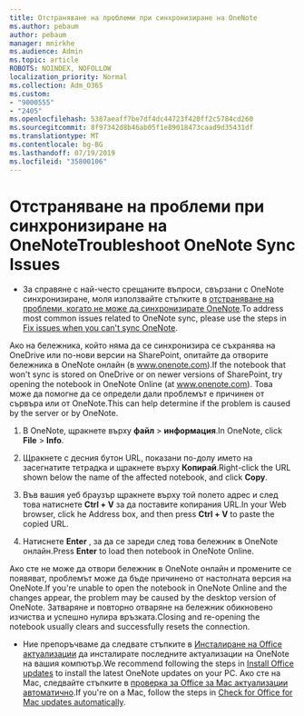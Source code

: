 ```yaml
---
title: Отстраняване на проблеми при синхронизиране на OneNote
ms.author: pebaum
author: pebaum
manager: mnirkhe
ms.audience: Admin
ms.topic: article
ROBOTS: NOINDEX, NOFOLLOW
localization_priority: Normal
ms.collection: Adm_O365
ms.custom:
- "9000555"
- "2405"
ms.openlocfilehash: 5387aeaff7be7df4dc44723f420ff2c5784cd260
ms.sourcegitcommit: 8f97342d8b46ab05f1e89018473caad9d35431df
ms.translationtype: MT
ms.contentlocale: bg-BG
ms.lasthandoff: 07/19/2019
ms.locfileid: "35800106"
---
```

# <a name="troubleshoot-onenote-sync-issues"></a><span data-ttu-id="e07ec-102">Отстраняване на проблеми при синхронизиране на OneNote</span><span class="sxs-lookup"><span data-stu-id="e07ec-102">Troubleshoot OneNote Sync Issues</span></span>

* <span data-ttu-id="e07ec-103">За справяне с най-често срещаните въпроси, свързани с OneNote синхронизиране, моля използвайте стъпките в [отстраняване на проблеми, когато не може да синхронизирате OneNote](https://support.office.com/article/Fix-issues-when-you-can-t-sync-OneNote-299495ef-66d1-448f-90c1-b785a6968d45).</span><span class="sxs-lookup"><span data-stu-id="e07ec-103">To address most common issues related to OneNote sync, please use the steps in [Fix issues when you can't sync OneNote](https://support.office.com/article/Fix-issues-when-you-can-t-sync-OneNote-299495ef-66d1-448f-90c1-b785a6968d45).</span></span>

<span data-ttu-id="e07ec-104">Ако на бележника, който няма да се синхронизира се съхранява на OneDrive или по-нови версии на SharePoint, опитайте да отворите бележника в OneNote онлайн (в www.onenote.com).</span><span class="sxs-lookup"><span data-stu-id="e07ec-104">If the notebook that won't sync is stored on OneDrive or on newer versions of SharePoint, try opening the notebook in OneNote Online (at www.onenote.com).</span></span> <span data-ttu-id="e07ec-105">Това може да помогне да се определи дали проблемът е причинен от сървъра или от OneNote.</span><span class="sxs-lookup"><span data-stu-id="e07ec-105">This can help determine if the problem is caused by the server or by OneNote.</span></span>

1. <span data-ttu-id="e07ec-106">В OneNote, щракнете върху **файл** > **информация**.</span><span class="sxs-lookup"><span data-stu-id="e07ec-106">In OneNote, click **File** > **Info**.</span></span>

2. <span data-ttu-id="e07ec-107">Щракнете с десния бутон URL, показани по-долу името на засегнатите тетрадка и щракнете върху **Копирай**.</span><span class="sxs-lookup"><span data-stu-id="e07ec-107">Right-click the URL shown below the name of the affected notebook, and click **Copy**.</span></span>

3. <span data-ttu-id="e07ec-108">Във вашия уеб браузър щракнете върху той полето адрес и след това натиснете **Ctrl + V** за да поставите копирания URL.</span><span class="sxs-lookup"><span data-stu-id="e07ec-108">In your Web browser, click he Address box, and then press **Ctrl + V** to paste the copied URL.</span></span>

4. <span data-ttu-id="e07ec-109">Натиснете **Enter** , за да се зареди след това бележник в OneNote онлайн.</span><span class="sxs-lookup"><span data-stu-id="e07ec-109">Press **Enter** to load then notebook in OneNote Online.</span></span>

<span data-ttu-id="e07ec-110">Ако сте не може да отвори бележник в OneNote онлайн и промените се появяват, проблемът може да бъде причинено от настолната версия на OneNote.</span><span class="sxs-lookup"><span data-stu-id="e07ec-110">If you're unable to open the notebook in OneNote Online and the changes appear, the problem may be caused by the desktop version of OneNote.</span></span> <span data-ttu-id="e07ec-111">Затваряне и повторно отваряне на бележник обикновено изчиства и успешно нулира връзката.</span><span class="sxs-lookup"><span data-stu-id="e07ec-111">Closing and re-opening the notebook usually clears and successfully resets the connection.</span></span>

* <span data-ttu-id="e07ec-112">Ние препоръчваме да следвате стъпките в [Инсталиране на Office актуализации](https://support.office.com/article/Install-Office-updates-2ab296f3-7f03-43a2-8e50-46de917611c5) да инсталирате последните актуализации на OneNote на вашия компютър.</span><span class="sxs-lookup"><span data-stu-id="e07ec-112">We recommend following the steps in [Install Office updates](https://support.office.com/article/Install-Office-updates-2ab296f3-7f03-43a2-8e50-46de917611c5) to install the latest OneNote updates on your PC.</span></span> <span data-ttu-id="e07ec-113">Ако сте на Mac, следвайте стъпките в [проверка за Office за Mac актуализации автоматично](https://support.office.com/article/update-office-for-mac-automatically-bfd1e497-c24d-4754-92ab-910a4074d7c1).</span><span class="sxs-lookup"><span data-stu-id="e07ec-113">If you're on a Mac, follow the steps in [Check for Office for Mac updates automatically](https://support.office.com/article/update-office-for-mac-automatically-bfd1e497-c24d-4754-92ab-910a4074d7c1).</span></span>